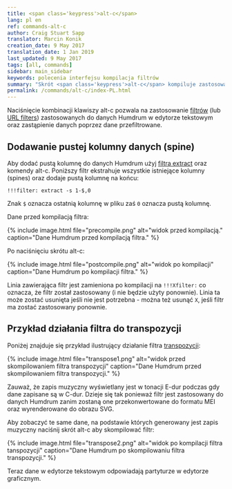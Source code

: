 ```yaml
---
title: <span class='keypress'>alt-c</span>
lang: pl en
ref: commands-alt-c
author: Craig Stuart Sapp
translator: Marcin Konik 
creation_date: 9 May 2017
translation_date: 1 Jan 2019
last_updated: 9 May 2017
tags: [all, commands]
sidebar: main_sidebar
keywords: polecenia interfejsu kompilacja filtrów
summary: "Skrót <span class='keypress'>alt-c</span> kompiluje zastosowane filtry."
permalink: /commands/alt-c/index-PL.html
---
```


Naciśnięcie kombinacji klawiszy <span class="keypress">alt-c</span> pozwala na zastosowanie
[filtrów](/filter/) (lub [URL filters](/filter/url)) zastosowanych do danych Humdrum w edytorze
tekstowym oraz zastąpienie danych poprzez dane przefiltrowane.

## Dodawanie pustej kolumny danych (spine) ##

Aby dodać pustą kolumnę do danych Humdrum
użyj [filtra extract](/filter/extract) oraz komendy 
<span class="keypress">alt-c</span>. Poniższy filtr
ekstrahuje wszystkie istniejące kolumny (spines) oraz
dodaje pustą kolumnę na końcu:

```
!!!filter: extract -s 1-$,0
```
Znak `$` oznacza ostatnią kolumnę w pliku zaś `0` oznacza pustą kolumnę.

Dane przed kompilacją filtra:

{% include image.html
	file="precompile.png"
	alt="widok przed kompilacją."
	caption="Dane Humdrum przed kompilacją filtra."
%}

Po naciśnięciu skrótu <span class="keypress">alt-c</span>:

{% include image.html
	file="postcompile.png"
	alt="widok po kompilacji"
	caption="Dane Humdrum po kompilacji filtra."
%}

Linia zawierająca filtr jest zamieniona po kompilacji na `!!!Xfilter:` 
co oznacza, że filtr został zastosowany (i nie będzie użyty ponownie).
Linia ta może zostać usunięta jeśli nie jest potrzebna - można też usunąć
`X`, jeśli filtr ma zostać zastosowany ponownie. 

## Przykład działania filtra do transpozycji ##

Poniżej znajduje się przykład ilustrujący działanie filtra [transpozycji](/filter/transpose):

{% include image.html
	file="transpose1.png"
	alt="widok przed skompilowaniem filtra transpozycji"
	caption="Dane Humdrum przed skompilowaniem filtra transpozycji."
%}

Zauważ, że zapis muzyczny wyświetlany jest w tonacji E-dur
podczas gdy dane zapisane są w C-dur. Dzieje się tak ponieważ
filtr jest zastosowany do danych Humdrum zanim zostaną one 
przekonwertowane do formatu MEI oraz wyrenderowane do obrazu SVG.

Aby zobaczyć te same dane, na podstawie których generowany jest zapis muzyczny
naciśnij skrót <span class="keypress">alt-c</span> aby skompilować filtr:

{% include image.html
	file="transpose2.png"
	alt="widok po kompilacji filtra tanspozycji"
	caption="Dane Humdrum po skompilowaniu filtra transpozycji."
%}

Teraz dane w edytorze tekstowym odpowiadają partyturze w edytorze graficznym.

